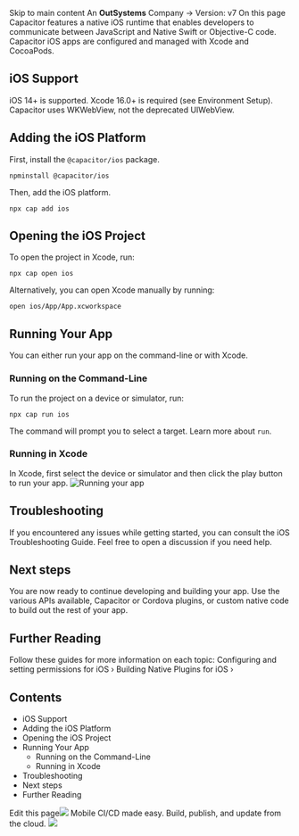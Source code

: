 Skip to main content
An **OutSystems** Company →
Version: v7
On this page
Capacitor features a native iOS runtime that enables developers to communicate between JavaScript and Native Swift or Objective-C code.
Capacitor iOS apps are configured and managed with Xcode and CocoaPods.
## iOS Support​
iOS 14+ is supported. Xcode 16.0+ is required (see Environment Setup). Capacitor uses WKWebView, not the deprecated UIWebView.
## Adding the iOS Platform​
First, install the `@capacitor/ios` package.
```
npminstall @capacitor/ios
```

Then, add the iOS platform.
```
npx cap add ios
```

## Opening the iOS Project​
To open the project in Xcode, run:
```
npx cap open ios
```

Alternatively, you can open Xcode manually by running:
```
open ios/App/App.xcworkspace
```

## Running Your App​
You can either run your app on the command-line or with Xcode.
### Running on the Command-Line​
To run the project on a device or simulator, run:
```
npx cap run ios
```

The command will prompt you to select a target. Learn more about `run`.
### Running in Xcode​
In Xcode, first select the device or simulator and then click the play button to run your app.
![Running your app](https://capacitorjs.com/docs/assets/images/running-73a1e8445eed0b82f25162277223276e.png)
## Troubleshooting​
If you encountered any issues while getting started, you can consult the iOS Troubleshooting Guide. Feel free to open a discussion if you need help.
## Next steps​
You are now ready to continue developing and building your app. Use the various APIs available, Capacitor or Cordova plugins, or custom native code to build out the rest of your app.
## Further Reading​
Follow these guides for more information on each topic:
Configuring and setting permissions for iOS ›
Building Native Plugins for iOS ›
## Contents
  * iOS Support
  * Adding the iOS Platform
  * Opening the iOS Project
  * Running Your App
    * Running on the Command-Line
    * Running in Xcode
  * Troubleshooting
  * Next steps
  * Further Reading


Edit this page![](https://images.prismic.io/ionicframeworkcom/50ede1c5-d69d-4c9d-bf0d-4c9ab7c14724_doc-ad-appflow.png?auto=compress,format&rect=0,0,280,200&w=280&h=200)
Mobile CI/CD made easy. Build, publish, and update from the cloud.
![](https://cdn.bizible.com/ipv?_biz_r=&_biz_h=802059049&_biz_u=bfa08d03ffe94cbc8ad825d7c77fcc94&_biz_l=https%3A%2F%2Fcapacitorjs.com%2Fdocs%2Fios&_biz_t=1739803079002&_biz_i=Capacitor%20Documentation&_biz_n=51&rnd=378111&cdn_o=a&_biz_z=1739803079003)
